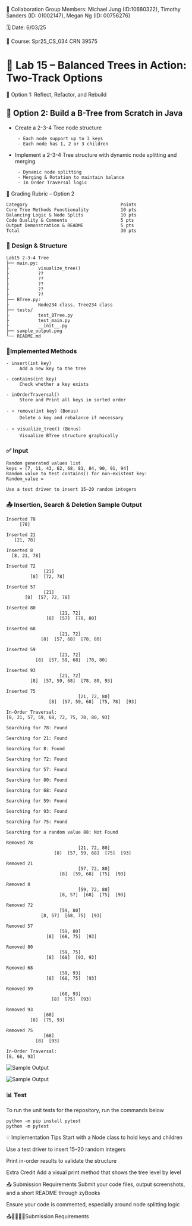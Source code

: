 💬 Collaboration Group Members: Michael Jung (ID:10680322), Timothy Sanders (ID: 01002147), Megan Ng (ID: 00756276)

🗓 Date: 6/03/25

📌 Course: Spr25_CS_034 CRN 39575

# 🌳 Lab 15 – Balanced Trees in Action: Two-Track Options

🔧 Option 1: Reflect, Refactor, and Rebuild

## 🧪 Option 2: Build a B-Tree from Scratch in Java

- Create a 2-3-4 Tree node structure
  
       - Each node support up to 3 keys
       - Each node has 1, 2 or 3 children
- Implement a 2-3-4 Tree structure with dynamic node splitting and merging
  
       - Dynamic node splitting
       - Merging & Rotation to maintain balance
       - In Order Traversal logic


🧾 Grading Rubric – Option 2
```
Category	                               Points
Core Tree Methods Functionality	           10 pts
Balancing Logic & Node Splits	           10 pts
Code Quality & Comments	                   5 pts
Output Demonstration & README	           5 pts
Total	                                   30 pts
```
### 🧠 Design & Structure
```
Lab15 2-3-4 Tree
├── main.py:
├           visualize_tree()
├           ??
├           ??
├           ??
├           ??
├           ??
├── BTree.py: 
├           Node234 class, Tree234 class
├── tests/
├           test_BTree.py
├           test_main.py
├           __init__.py  
├── sample_output.png
└── README.md
```
### 🔨Implemented Methods
```
- insert(int key)
     Add a new key to the tree

- contains(int key)
     Check whether a key exists

- inOrderTraversal()
     Store and Print all keys in sorted order

- ⭐ remove(int key) (Bonus)
     Delete a key and rebalance if necessary

- ⭐ visualize_tree() (Bonus)
     Visualize BTree structure graphically
```
### ✅ Input
```
Random generated values list
keys = [7, 11, 43, 62, 68, 81, 84, 90, 91, 94]
Random value to test contains() for non-existent key:
Random_value = 
```
```
Use a test driver to insert 15–20 random integers
```

### 📤 Insertion, Search & Deletion Sample Output
```
Inserted 78
     [78]

Inserted 21
   [21, 78]

Inserted 8
  [8, 21, 78]

Inserted 72
              [21]
         [8]  [72, 78]

Inserted 57
              [21]
       [8]  [57, 72, 78]

Inserted 80
                    [21, 72]
               [8]  [57]  [78, 80]

Inserted 68
                    [21, 72]
             [8]  [57, 68]  [78, 80]

Inserted 59
                    [21, 72]
           [8]  [57, 59, 68]  [78, 80]

Inserted 93
                    [21, 72]
         [8]  [57, 59, 68]  [78, 80, 93]

Inserted 75
                           [21, 72, 80]
                [8]  [57, 59, 68]  [75, 78]  [93]

In-Order Traversal:
[8, 21, 57, 59, 68, 72, 75, 78, 80, 93]

Searching for 78: Found

Searching for 21: Found

Searching for 8: Found

Searching for 72: Found

Searching for 57: Found

Searching for 80: Found

Searching for 68: Found

Searching for 59: Found

Searching for 93: Found

Searching for 75: Found

Searching for a random value 88: Not Found

Removed 78
                           [21, 72, 80]
                  [8]  [57, 59, 68]  [75]  [93]

Removed 21
                           [57, 72, 80]
                    [8]  [59, 68]  [75]  [93]

Removed 8
                           [59, 72, 80]
                    [8, 57]  [68]  [75]  [93]

Removed 72
                    [59, 80]
             [8, 57]  [68, 75]  [93]

Removed 57
                    [59, 80]
               [8]  [68, 75]  [93]

Removed 80
                    [59, 75]
               [8]  [68]  [93, 93]

Removed 68
                    [59, 93]
               [8]  [68, 75]  [93]

Removed 59
                    [68, 93]
                 [8]  [75]  [93]

Removed 93
              [68]
         [8]  [75, 93]

Removed 75
              [68]
           [8]  [93]

In-Order Traversal:
[8, 68, 93]
```
![Sample Output](sample_output_01.png)

![Sample Output](sample_output_02.png)

### 📊 Test
To run the unit tests for the repository, run the commands below
```
python -m pip install pytest
python -m pytest
```

💡 Implementation Tips
Start with a Node class to hold keys and children

Use a test driver to insert 15–20 random integers

Print in-order results to validate the structure

 Extra Credit
Add a visual print method that shows the tree level by level

📤 Submission Requirements
Submit your code files, output screenshots, and a short README through zyBooks

Ensure your code is commented, especially around node splitting logic

📤🧾✅✅✅Submission Requirements


